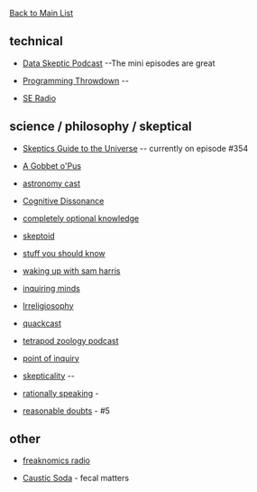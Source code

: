 [Back to Main List](https://gist.github.com/JsWatt/4aef73498525961a5764)

## technical



* [Data Skeptic Podcast](http://dataskeptic.com/)  --The mini episodes are great

* [Programming Throwdown]() -- 

* [SE Radio]()

## science / philosophy / skeptical

* [Skeptics Guide to the Universe]() -- currently on episode #354

* [A Gobbet o'Pus]()

* [astronomy cast]()

* [Cognitive Dissonance]()

* [completely optional knowledge]()

* [skeptoid]()

* [stuff you should know]()

* [waking up with sam harris]()

* [inquiring minds]()

* [Irreligiosophy]()

* [quackcast]() 


* [tetrapod zoology podcast](http://tetzoo.com/)

* [point of inquiry]()

* [skepticality]() -- 

* [rationally speaking]() -

* [reasonable doubts]() - #5



## other

* [freaknomics radio]()

* [Caustic Soda]() - fecal matters



